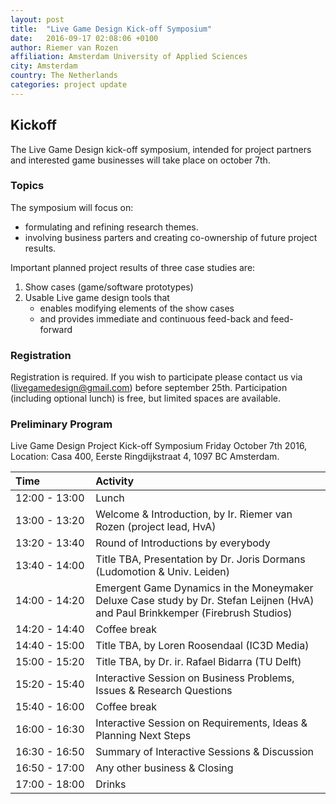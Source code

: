 ```yaml
---
layout: post
title:  "Live Game Design Kick-off Symposium"
date:   2016-09-17 02:08:06 +0100
author: Riemer van Rozen
affiliation: Amsterdam University of Applied Sciences
city: Amsterdam
country: The Netherlands
categories: project update
---
```

## Kickoff
The Live Game Design kick-off symposium, intended for project partners and interested game businesses will take place on october 7th.

### Topics
The symposium will focus on:

* formulating and refining research themes.
* involving business parters and creating co-ownership of future project results.

Important planned project results of three case studies are:

1. Show cases (game/software prototypes)
2. Usable Live game design tools that
   * enables modifying elements of the show cases
   * and provides immediate and continuous feed-back and feed-forward

### Registration
Registration is required. If you wish to participate please contact us via (livegamedesign@gmail.com) before september 25th. Participation (including optional lunch) is free, but limited spaces are available.

### Preliminary Program

Live Game Design Project Kick-off Symposium Friday October 7th 2016, Location: Casa 400, Eerste Ringdijkstraat 4, 1097 BC Amsterdam.


| Time                 | Activity                                  |
|:---------------------|:------------------------------------------|
| 12:00 - 13:00 | Lunch                                                                    |
| 13:00 - 13:20 | Welcome & Introduction, by Ir. Riemer van Rozen (project lead, HvA)      |
| 13:20 - 13:40 | Round of Introductions by everybody                                      |
| 13:40 - 14:00 | Title TBA, Presentation by Dr. Joris Dormans (Ludomotion & Univ. Leiden) |
| 14:00 - 14:20 | Emergent Game Dynamics in the Moneymaker Deluxe Case study by Dr. Stefan Leijnen (HvA) and Paul Brinkkemper (Firebrush Studios)                                             |
| 14:20 - 14:40 | Coffee break                                                             |
| 14:40 - 15:00 | Title TBA, by Loren Roosendaal (IC3D Media)                              |
| 15:00 - 15:20 | Title TBA, by Dr. ir. Rafael Bidarra (TU Delft)                          |
| 15:20 - 15:40 | Interactive Session on Business Problems, Issues & Research Questions    |
| 15:40 - 16:00 | Coffee break                                                             |
| 16:00 - 16:30 | Interactive Session on Requirements, Ideas & Planning Next Steps         |
| 16:30 - 16:50 | Summary of Interactive Sessions & Discussion                             |
| 16:50 - 17:00 | Any other business & Closing                                             |
| 17:00 - 18:00 | Drinks                                                                   |
